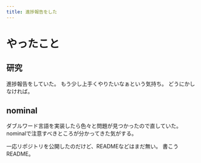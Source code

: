 ```yaml
---
title: 進捗報告をした
---
```


# やったこと

## 研究

進捗報告をしていた。
もう少し上手くやりたいなぁという気持ち。
どうにかしなければ。

## nominal

ダブルワード言語を実装したら色々と問題が見つかったので直していた。
nominalで注意すべきところが分かってきた気がする。

一応リポジトリを公開したのだけど、READMEなどはまだ無い。
書こうREADME。
